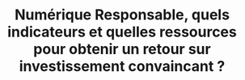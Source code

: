 ---
title: "Numérique Responsable, quels indicateurs et quelles ressources pour obtenir un retour sur investissement convaincant ?"
publication_date: 2025-04-22
authors:
  - title: Julien Rouze
    organization: sopht/_index
  - title: Gautier Todeschini
    organization: boavizta/_index
  - title: Boris Bailly
    organization: aguaro/_index
  - title: Nicolas Bauwens
    organization: bruxelles-formation/_index
  - title: Claire Behar
    organization: ministere-economie/_index
  - title: Mohammed Bellamine
    organization: mbe-consulting/_index
  - title: Corentin Bois
    organization: navigacom/_index
  - title: Raphaël Mariage
    organization: green-nerds/_index
  - title: Anne-Cécile Petit
    organization: region-nouvelle-aquitaine/_index
  - title: Ihanja Radaoarisoa
    organization: boavizta/_index
categories:
  - sustainable/_index
tags:
  - digital responsibility
  - ROI
  - indicators
  - sustainable IT
  - digital transformation
  - environmental impact
  - measurement
resource_type: study
summary: |
  Cette étude de Boavizta explore les indicateurs et les ressources nécessaires pour évaluer le retour sur investissement (ROI) des démarches de numérique responsable.
  
  Le rapport analyse comment les organisations peuvent justifier économiquement leurs actions en faveur d'un numérique plus durable, en identifiant des métriques pertinentes qui allient performance environnementale et bénéfices financiers.
  
  L'étude fournit un cadre méthodologique et des recommandations concrètes permettant aux décideurs de construire un argumentaire solide en faveur des initiatives de numérique responsable, facilitant ainsi leur adoption à grande échelle.
source_url: https://www.boavizta.org/blog/numerique-responsable-indicateurs-ressources-roi
source_document: https://drive.google.com/file/d/1BJLsAWxcs41V60x2XEkkwJojGvMnx4s2/view
source_organizations:
  - boavizta/_index
language: fr
---